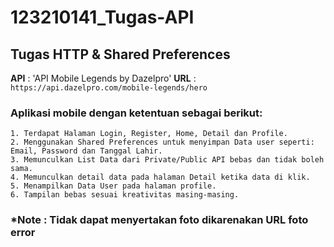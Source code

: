 # 123210141_Tugas-API

## Tugas HTTP & Shared Preferences

**API** : 'API Mobile Legends by Dazelpro'
**URL** : `https://api.dazelpro.com/mobile-legends/hero`

### Aplikasi mobile dengan ketentuan sebagai berikut:
    1. Terdapat Halaman Login, Register, Home, Detail dan Profile.
    2. Menggunakan Shared Preferences untuk menyimpan Data user seperti: Email, Password dan Tanggal Lahir.
    3. Memunculkan List Data dari Private/Public API bebas dan tidak boleh sama.
    4. Memunculkan detail data pada halaman Detail ketika data di klik.
    5. Menampilkan Data User pada halaman profile.
    6. Tampilan bebas sesuai kreativitas masing-masing.

### *Note : Tidak dapat menyertakan foto dikarenakan URL foto error 